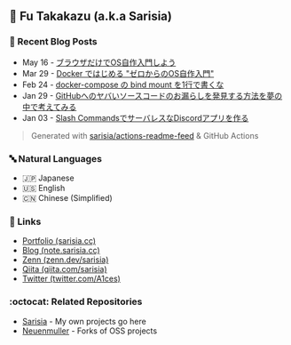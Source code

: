 ## :ramen: Fu Takakazu (a.k.a Sarisia)

<!--
[![](https://github-readme-stats-sarisia.vercel.app/api?username=sarisia&count_private=true&show_icons=true&bg_color=30,e55d87,5fc3e4&title_color=ffffff&icon_color=ffffff&text_color=ffffff)](https://github.com/anuraghazra/github-readme-stats)
-->

### :memo: Recent Blog Posts

<!-- feed start -->
- May 16 - [ブラウザだけでOS自作入門しよう](https://zenn.dev/sarisia/articles/8dbe4fe2f1c656)
- Mar 29 - [Docker ではじめる "ゼロからのOS自作入門"](https://zenn.dev/sarisia/articles/6b57ea835344b6)
- Feb 24 - [docker-compose の bind mount を1行で書くな](https://zenn.dev/sarisia/articles/0c1db052d09921)
- Jan 29 - [GitHubへのヤバいソースコードのお漏らしを発見する方法を夢の中で考えてみる](https://zenn.dev/sarisia/articles/40a0363bcfaf73)
- Jan 03 - [Slash CommandsでサーバレスなDiscordアプリを作る](https://note.sarisia.cc/entry/discord-slash-commands/)
<!-- feed end -->

> Generated with [sarisia/actions-readme-feed](https://github.com/marketplace/actions/actions-readme-feed) & GitHub Actions

### :abc: Natural Languages

- :jp: Japanese
- :us: English
- :cn: Chinese (Simplified)

### :link: Links

- [Portfolio (sarisia.cc)](https://sarisia.cc/)
- [Blog (note.sarisia.cc)](https://note.sarisia.cc/)
- [Zenn (zenn.dev/sarisia)](https://zenn.dev/sarisia)
- [Qiita (qiita.com/sarisia)](https://qiita.com/sarisia)
- [Twitter (twitter.com/A1ces)](https://twitter.com/A1ces)

### :octocat: Related Repositories

- [Sarisia](https://github.com/sarisia?tab=repositories) - My own projects go here
- [Neuenmuller](https://github.com/neuenmuller) - Forks of OSS projects
